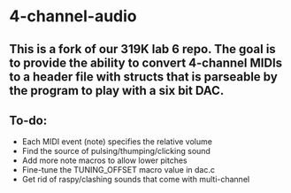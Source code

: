 # 4-channel-audio

## This is a fork of our 319K lab 6 repo. The goal is to provide the ability to convert 4-channel MIDIs to a header file with structs that is parseable by the program to play with a six bit DAC.

## To-do:
* Each MIDI event (note) specifies the relative volume 
* Find the source of pulsing/thumping/clicking sound
* Add more note macros to allow lower pitches
* Fine-tune the TUNING_OFFSET macro value in dac.c
* Get rid of raspy/clashing sounds that come with multi-channel

